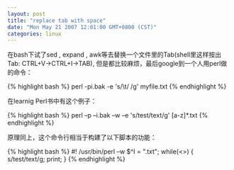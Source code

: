 ```yaml
---
layout: post
title: "replace tab with space"
date: "Mon May 21 2007 12:01:00 GMT+0800 (CST)"
categories: linux
---
```


在bash下试了sed , expand , awk等去替换一个文件里的Tab(shell里这样按出Tab: CTRL+V->CTRL+I->TAB), 但是都比较麻烦，最后google到一个人用perl做的命令：

{% highlight bash %}
perl -pi.bak -e 's/\t/ /g' myfile.txt
{% endhighlight %}

在learnig Perl书中有这个例子：

{% highlight bash %}
perl –p –i.bak –w –e 's/test/text/g' [a-z]*.txt
{% endhighlight %}

原理同上，这个命令行相当于构建了以下脚本的功能：

{% highlight bash %}
#! /usr/bin/perl –w
$^I = ".txt";
while(<>) {
    s/test/text/g;
    print;
}
{% endhighlight %}

